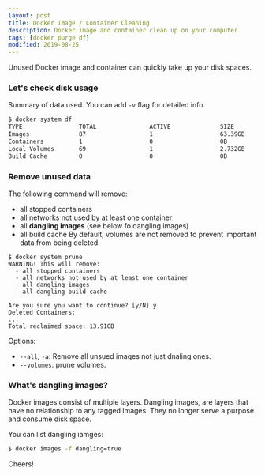```yaml
---
layout: post
title: Docker Image / Container Cleaning
description: Docker image and container clean up on your computer
tags: [docker purge df]
modified: 2019-08-25
---
```


Unused Docker image and container can quickly take up your disk spaces.


### Let's check disk usage
Summary of data used. You can add `-v` flag for detailed info.
```bash
$ docker system df
TYPE                TOTAL               ACTIVE              SIZE                RECLAIMABLE
Images              87                  1                   63.39GB             63.17GB (99%)
Containers          1                   0                   0B                  0B
Local Volumes       69                  1                   2.732GB             2.683GB (98%)
Build Cache         0                   0                   0B                  0B

```

### Remove unused data
The following command will remove:
- all stopped containers
- all networks not used by at least one container
- all **dangling images** (see below fo dangling images)
- all build cache
By default, volumes are not removed to prevent important data from being deleted.

```
$ docker system prune
WARNING! This will remove:
  - all stopped containers
  - all networks not used by at least one container
  - all dangling images
  - all dangling build cache

Are you sure you want to continue? [y/N] y
Deleted Containers:
...
Total reclaimed space: 13.91GB
```
Options:
- `--all`, `-a`: Remove all unsued images not just dnaling ones.
- `--volumes`: prune volumes.

### What's dangling images?

Docker images consist of multiple layers. Dangling images, are layers that have no relationship to any tagged images. 
They no longer serve a purpose and consume disk space.

You can list dangling iamges:
```bash
$ docker images -f dangling=true
```


Cheers!

